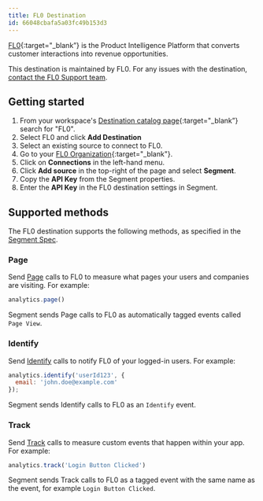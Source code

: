 ```yaml
---
title: FL0 Destination
id: 66048cbafa5a03fc49b153d3
---
```


[FL0](https://fl0.com/?utm_source=segmentio&utm_medium=docs&utm_campaign=partners){:target="_blank”} is the Product Intelligence Platform that converts customer interactions into revenue opportunities.

This destination is maintained by FL0. For any issues with the destination, [contact the FL0 Support team](mailto:support@fl0.com).


## Getting started

1. From your workspace's [Destination catalog page](https://app.segment.com/goto-my-workspace/destinations/catalog){:target="_blank”} search for "FL0".
2. Select FL0 and click **Add Destination**
3. Select an existing source to connect to FL0.
4. Go to your [FL0 Organization](https://go.fl0.com){:target="_blank"}.
5. Click on **Connections** in the left-hand menu.
6. Click **Add source** in the top-right of the page and select **Segment**.
7. Copy the **API Key** from the Segment properties.
8. Enter the **API Key** in the FL0 destination settings in Segment.


## Supported methods

The FL0 destination supports the following methods, as specified in the [Segment Spec](/docs/connections/spec).

### Page

Send [Page](/docs/connections/spec/page) calls to FL0 to measure what pages your users and companies are visiting. For example:

```js
analytics.page()
```

Segment sends Page calls to FL0 as automatically tagged events called `Page View`.



### Identify

Send [Identify](/docs/connections/spec/identify) calls to notify FL0 of your logged-in users. For example:

```js
analytics.identify('userId123', {
  email: 'john.doe@example.com'
});
```

Segment sends Identify calls to FL0 as an `Identify` event.


### Track

Send [Track](/docs/connections/spec/track) calls to measure custom events that happen within your app. For example:

```js
analytics.track('Login Button Clicked')
```

Segment sends Track calls to FL0 as a tagged event with the same name as the event, for example `Login Button Clicked`.

